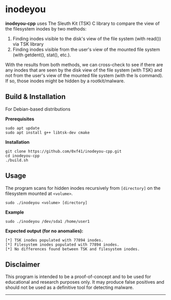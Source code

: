 # inodeyou

**inodeyou-cpp** uses The Sleuth Kit (TSK) C library to compare the view of the filesystem inodes by two methods:

1. Finding inodes visible to the disk's view of the file system (with read()) via TSK library
2. Finding inodes visible from the user's view of the mounted file system (with getdent(), stat(), etc.).

With the results from both methods, we can cross-check to see if there are any inodes that are seen by the disk view of the file system (with TSK) and not from the user's view of the mounted file system (with the ls command). If so, those inodes might be hidden by a rootkit/malware.

## Build & Installation
For Debian-based distributions

**Prerequisites**

```
sudo apt update
sudo apt install g++ libtsk-dev cmake
```

**Installation**
```
git clone https://github.com/0xf41/inodeyou-cpp.git
cd inodeyou-cpp
./build.sh
```

## Usage

The program scans for hidden inodes recursively from `[directory]` on the filesystem mounted at `<volume>`.

```
sudo ./inodeyou <volume> [directory]
```

**Example**

```
sudo ./inodeyou /dev/sda1 /home/user1
```

**Expected output (for no anomalies):**

```
[*] TSK inodes populated with 77894 inodes.
[*] Filesystem inodes populated with 77894 inodes.
[*] No differences found between TSK and filesystem inodes.
```

## Disclaimer

This program is intended to be a proof-of-concept and to be used for educational and research purposes only. It may produce false positives and should not be used as a definitive tool for detecting malware.

---
